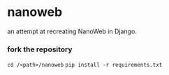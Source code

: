 # nanoweb
an attempt at recreating NanoWeb in Django.

### fork the repository
`cd /<path>/nanoweb`
`pip install -r requirements.txt`
